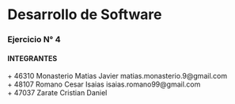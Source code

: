 <h1>Desarrollo de Software</h1>
<h3>Ejercicio N° 4</h3>
<H4>INTEGRANTES</H4>
+ 46310   Monasterio Matias Javier   matias.monasterio.9@gmail.com<br>
+ 48107   Romano Cesar Isaias  isaias.romano99@gmail.com<br>
+ 47037   Zarate Cristian Daniel   
